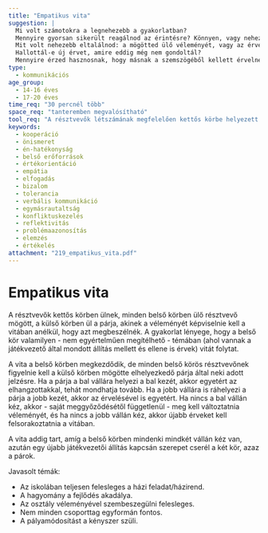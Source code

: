 ```yaml
---
title: "Empatikus vita"
suggestion: | 
  Mi volt számotokra a legnehezebb a gyakorlatban? 
  Mennyire gyorsan sikerült reagálnod az érintésre? Könnyen, vagy nehezen ment a nézőpontváltás?
  Mit volt nehezebb eltalálnod: a mögötted ülő véleményét, vagy az érveit? Van-e objektív megoldása szerinted a lezajlott vitának? Van-e objektív válasz a feltett kérdésekre?
  Hallottál-e új érvet, amire eddig még nem gondoltál?
  Mennyire érzed hasznosnak, hogy másnak a szemszögéből kellett érvelned?
type:
  - kommunikációs
age_group:
  - 14-16 éves
  - 17-20 éves
time_req: "30 percnél több"
space_req: "tanteremben megvalósítható"
tool_req: "A résztvevők létszámának megfelelően kettős körbe helyezett székek."
keywords: 
  - kooperáció
  - önismeret
  - én-hatékonyság
  - belső erőforrások
  - értékorientáció
  - empátia
  - elfogadás
  - bizalom
  - tolerancia
  - verbális kommunikáció
  - egymásrautaltság
  - konfliktuskezelés
  - reflektivitás
  - problémaazonosítás
  - elemzés
  - értékelés
attachment: "219_empatikus_vita.pdf"
---
```


# Empatikus vita

A résztvevők kettős körben ülnek, minden belső körben ülő résztvevő mögött, a külső körben ül a párja, akinek a véleményét képviselnie kell a vitában anélkül, hogy azt megbeszélnék. A gyakorlat lényege, hogy a belső kör valamilyen - nem egyértelműen megítélhető - témában (ahol vannak a játékvezető által mondott állítás mellett és ellene is érvek) vitát folytat.

A vita a belső körben megkezdődik, de minden belső körös résztvevőnek figyelnie kell a külső körben mögötte elhelyezkedő párja által neki adott jelzésre. Ha a párja a bal vállára helyezi a bal kezét, akkor egyetért az elhangzottakkal, tehát mondhatja tovább. Ha a jobb vállára is ráhelyezi a párja a jobb kezét, akkor az érvelésével is egyetért. Ha nincs a bal vállán kéz, akkor - saját meggyőződésétől függetlenül - meg kell változtatnia véleményét, és ha nincs a jobb vállán kéz, akkor újabb érveket kell felsorakoztatnia a vitában.

A vita addig tart, amíg a belső körben mindenki mindkét vállán kéz van, azután egy újabb játékvezetői állítás kapcsán szerepet cserél a két kör, azaz a párok.

Javasolt témák:

* Az iskolában teljesen felesleges a házi feladat/házirend.
* A hagyomány a fejlődés akadálya.
* Az osztály véleményével szembeszegülni felesleges.
* Nem minden csoporttag egyformán fontos.
* A pályamódosítást a kényszer szüli.
  
  
